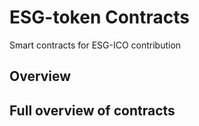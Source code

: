 # ESG-token Contracts
Smart contracts for ESG-ICO contribution

## Overview



## Full overview of contracts

